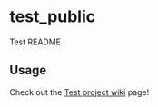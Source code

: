 # test_public
Test README
## Usage
Check out the [Test project wiki](https://github.com/jabadabaduuu/test_public/wiki) page!
